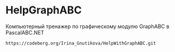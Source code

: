 # HelpGraphABC

Компьютерный тренажер по графическому модулю GraphABC в PascalABC.NET

```
https://codeberg.org/Irina_Gnutikova/HelpWithGraphABC.git
```